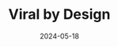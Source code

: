 ---
title: Viral by Design
date: 2024-05-18
tech_type: LaTeX
pdf: "/writings/viral-by-design-justin-lee.pdf"
---